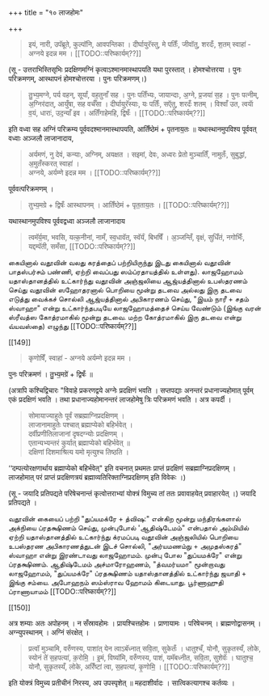+++
title = "१० लाजहोमः"

+++

> इयं, नारी, उपॅब्रूते, कुल्पॉनि, आवपन्तिका । दीर्घायुरॅस्तु, मे पतिःँ, जीवॉतु, शरदःँ, श॒तम् स्वाहा॑ - अग्नये इदन्न मम । [[TODO::परिष्कार्यम्??]]

(सू - उत्तराभिस्तिसृभिः प्रदक्षिणमग्निं कृत्वाऽश्मानमास्थापयति यथा पुरस्तात् । होमश्चोत्तरया । पुनः परिक्रमणम्, आस्थापनं होमश्चोत्तरया । पुनः परिक्रमणम्।)

> तु॒भ्य॒मग्ने, पर्य वहन्, सूर्यां, वह॒तुनाँ सह । पुनः पतिँभ्यः, जायान्दाः, अ॒ग्ने, प्र॒जया॑ स॒ह । पुनः पत्नीम्, अ॒ग्निर॑दात्, आयुँषा, सह वर्चँसा । दीर्घायुरॅस्याः, यः पतिःँ, सऍतु, शरदःँ शतम् । विश्वाँ उत, त्वयाॅ व॒यं, धाराः॑, उद॒न्याँ इव । अतिँगाहेमहि, द्विषःँ । [[TODO::परिष्कार्यम्??]]

इति वध्वा सह अग्निं परिक्रम्य पूर्ववदश्मानमास्थापयति, आतिँष्ठेमं + पृतनाय॒तः ॥ यथास्थानमुपविश्य पूर्ववत् वध्वाः अञ्जलौ लाजानादाय, 

> अर्यमणं, नु देवं, कन्याः, अग्निम्, अयक्षत । सइमां, देवः, अध्वरः प्रेतो मुञ्चातिँ, नामुतँः, सुबुद्धां, अ॒मुतँस्करत् स्वाहा॑ ।  
अग्नये, अर्यम्णे इदन्न मम । [[TODO::परिष्कार्यम्??]]

पूर्ववत्परिक्रमणम् । 

> तुभ्य॒मग्रे + द्विषःँ आस्थापनम् । आतिँष्ठेमं + पृत॒ताय॒तः । [[TODO::परिष्कार्यम्??]]

यथास्थानमुपविश्य पूर्ववद्वध्वा अञ्जलौ लाजानादाय 

> त्वमॅर्य॒मा, भवसि, यत्क॒नीनां, नामँ, स्व॒धावॅत्, स्वॅर्यं, बिभषिँ । अ॒ञ्जन्तिँ, वृक्षं, सुधिँतं, नगोभिःँ, यद्दम्पॅती, समँसा, [[TODO::परिष्कार्यम्??]]

கையினால் வதூவின் வலது கரத்தைப் பற்றியிருந்து இடது கையினால் வதூவின் பாதஸ்பர்சம் பண்ணி, ஏற்றி வைப்பது ஸம்ப்ரதாயத்தில் உள்ளது). லாஜஹோமம் யதாஸ்தானத்தில் உட்கார்ந்து வதூவின் அஞ்ஜலியை ஆஜ்யத்தினால் உபஸ்தரணம் செய்து வதூவின் ஸஹோதரனால் பொறியை மூன்று தடவை அல்லது இரு தடவை எடுத்து வைக்கச் சொல்லி ஆஜ்யத்தினால் அபிகாரணம் செய்து, "இயம் நாரீ + சதம் ஸ்வாஹா" என்று உட்கார்ந்தபடியே லாஜஹோமத்தைச் செய்ய வேண்டும் (இங்கு வரன் ஸ்ரீவத்ஸ கோத்ரமாகில் மூன்று தடவை. மற்ற கோத்ரமாகில் இரு தடவை என்று வ்யவஸ்தை) எழுந்து [[TODO::परिष्कार्यम्??]]

[[149]]

> कृणोषिँ, स्वाहा॑ - अग्नये अर्यम्णे इदन्न मम । 

पुनः परिक्रमणं । तु॒भ्य॒मग्रे॑ + द्विषःँ ॥

(अत्रापि कश्चिद्विचारः "विवाहे प्रकरणद्वये अग्नेः प्रदक्षिणं भवति । सप्तपद्याः अनन्तरं प्रधानाज्यहोमात् पूर्वम् एकं प्रदक्षिणं भवति । तथा प्रधानाज्यहोमानन्तरं लाजहोमेषु त्रिः परिक्रमणं भवति । अत्र कपर्दी ।

> सोमायाज्याहुतेः पूर्वं सब्रह्माग्निप्रदक्षिणम् ।  
लाजानामाहुतेः पश्चात् ब्रह्माप्येको बहिर्भवेत् ।  
दर्वीप्रणीतिलाजानां दृषदग्न्योः प्रदक्षिणम् ।  
एतान्यभ्यन्तरं कुर्यात् ब्रह्माप्येको बहिर्भवेत् ॥  
दक्षिणां दिशमाश्रित्य यमो मृत्युश्च तिष्ठति । 

‘‘दम्पत्योरक्षणार्थाय ब्रह्माप्येको बहिर्भवेत्" इति वचनात् प्रथमतः प्राप्तं प्रदक्षिणं सब्रह्माग्निप्रदक्षिणम् । लाजहोमात् परं प्राप्तं प्रदक्षिणत्रयं ब्रह्माव्यतिरिक्ताग्निप्रदक्षिणम् इति विवेकः ।)

(सू - जयादि प्रतिपद्यते परिषेचनान्तं कृत्वोत्तराभ्यां योक्त्रं विमुच्य तां ततः प्रवावाहयेत् प्रवाहारयेत् ।) जयादि प्रतिपद्यते ।

வதூவின் கையைப் பற்றி "துப்யமக்ரே + த்விஷ:" என்கிற மூன்று மந்திரங்களால் அக்நியை ப்ரதக்ஷிணம் செய்து, முன்புபோல் 'ஆதிஷ்டேமம்" என்பதால் அம்மியில் ஏற்றி யதாஸ்தானத்தில் உட்கார்ந்து க்ரமப்படி வதூவின் அஞ்ஜலியில் பொறியை உபஸ்தரண அபிகாரணத்துடன் இடச் சொல்லி, "அர்யமணம்நு + அமுதஸ்கரத்" ஸ்வாஹா என்று இரண்டாவது லாஜஹோமம். முன்பு போல "துப்யமக்ரே" என்று ப்ரதக்ஷிணம். ஆதிஷ்டேமம் அச்மாரோஹணம், "த்வமர்யமா" மூன்றாவது லாஜஹோமம், "துப்யமக்ரே" ப்ரதக்ஷிணம் யதாஸ்தானத்தில் உட்கார்ந்து ஜயாதி + இங்கு சம்யை. அபோஹநம் ஸம்ஸ்ராவ ஹோமம் கிடையாது. பூர்ணாஹுதி ப்ராணாயாமம் [[TODO::परिष्कार्यम्??]]

[[150]]

अत्र शम्याः अतः अपोहनम् । न सँस्रावहोमः । प्रायश्चित्तहोमः । प्राणायामः । परिषेचनम् । ब्राह्मणोद्वासनम् । अग्न्युपस्थानम् । अग्निं संरक्षेत् । 

> प्रत्वॉ मुञ्चामि, वरुँणस्य, पाशा॑त् येन त्वाऽबॅध्नात् सवि॒ता, सुकेतःँ । धातुश्चँ, योनौ, सुकृतस्यँ, लोके, स्योनं ते॑ स॒हपत्या॑, क॒रोमि॒ । इ॒मं, विष्यॉमि, वरुँणस्य, पाशं, यमॅबध्नीत, सवि॒ता, सुशेवॅः । घातुश्च॒ योनौ, सुकृतस्यँ, लोके, अरिँष्टां त्वा, स॒हपत्या॑, कृ॒णोमि॒ । [[TODO::परिष्कार्यम्??]]

इति योक्त्रं विमुच्य प्रतीचीनं निरस्य, अप उपस्पृशेत् ॥ महदाशीर्वादः । सात्विकत्यागश्च कर्तव्यः ।